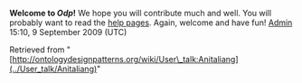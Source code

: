 __Welcome to _Odp_!__ We hope you will contribute much and well. 
You will probably want to read the [help pages](http://ontologydesignpatterns.org/wiki/Help:Contents "Help:Contents"). Again, welcome and have fun! [Admin](../User/ValentinaPresutti "User:ValentinaPresutti") 15:10, 9 September 2009 (UTC)





Retrieved from "[http://ontologydesignpatterns.org/wiki/User\_talk:Anitaliang](../User_talk/Anitaliang)"